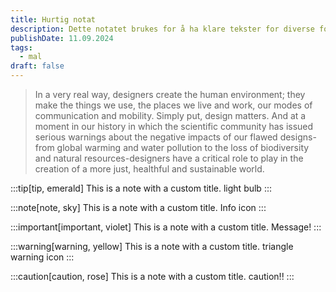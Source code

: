 ```yaml
---
title: Hurtig notat
description: Dette notatet brukes for å ha klare tekster for diverse formatter.
publishDate: 11.09.2024
tags:
  - mal
draft: false
---
```





>In a very real way, designers create the human environment; they make the things we use, the places we live and work, our modes of communication and mobility. Simply put, design matters. And at a moment in our history in which the scientific community has issued serious warnings about the negative impacts of our flawed designs-from global warming and water pollution to the loss of biodiversity and natural resources-designers have a critical role to play in the creation of a more just, healthful and sustainable world.

:::tip[tip, emerald]
This is a note with a custom title. light bulb
:::

:::note[note, sky]
This is a note with a custom title. Info icon
:::

:::important[important, violet]
This is a note with a custom title. Message!
:::

:::warning[warning, yellow]
This is a note with a custom title. triangle warning icon
:::

:::caution[caution, rose]
This is a note with a custom title. caution!!
:::

